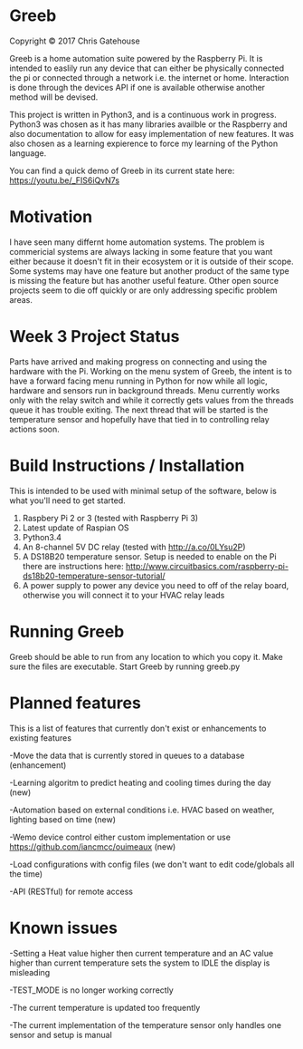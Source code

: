 # Greeb

Copyright © 2017 Chris Gatehouse

Greeb is a home automation suite powered by the Raspberry Pi.
It is intended to easlily run any device that can either be physically connected the pi or connected through a network i.e. the internet or home. Interaction is done through the devices API if one is available otherwise another method will be devised.

This project is written in Python3, and is a continuous work in progress. Python3 was chosen as it has many libraries availble or the Raspberry and also documentation to allow for easy implementation of new features. It was also chosen as a learning expierence to force my learning of the Python language. 

You can find a quick demo of Greeb in its current state here: https://youtu.be/_FIS6iQvN7s

# Motivation
I have seen many differnt home automation systems. The problem is commericial systems are always lacking in some feature that you want either because it doesn't fit in their ecosystem or it is outside of their scope. Some systems may have one feature but another product of the same type is missing the feature but has another useful feature. Other open source projects seem to die off quickly or are only addressing specific problem areas.

# Week 3 Project Status
Parts have arrived and making progress on connecting and using the hardware with the Pi. 
Working on the menu system of Greeb, the intent is to have a forward facing menu running in Python for now while all logic, hardware and sensors run in background threads.
Menu currently works only with the relay switch and while it correctly gets values from the threads queue it has trouble exiting.
The next thread that will be started is the temperature sensor and hopefully have that tied in to controlling relay actions soon.

# Build Instructions / Installation
This is intended to be used with minimal setup of the software, below is what you'll need to get started.
1. Raspbery Pi 2 or 3 (tested with Raspberry Pi 3)
2. Latest update of Raspian OS
3. Python3.4
4. An 8-channel 5V DC relay (tested with http://a.co/0LYsu2P)
5. A DS18B20 temperature sensor. Setup is needed to enable on the Pi there are instructions here: http://www.circuitbasics.com/raspberry-pi-ds18b20-temperature-sensor-tutorial/
6. A power supply to power any device you need to off of the relay board, otherwise you will connect it to your HVAC relay leads

# Running Greeb
Greeb should be able to run from any location to which you copy it. Make sure the files are executable. Start Greeb by running greeb.py

# Planned features
This is a list of features that currently don't exist or enhancements to existing features

-Move the data that is currently stored in queues to a database (enhancement)

-Learning algoritm to predict heating and cooling times during the day (new)

-Automation based on external conditions i.e. HVAC based on weather, lighting based on time (new)

-Wemo device control either custom implementation or use https://github.com/iancmcc/ouimeaux (new)

-Load configurations with config files (we don't want to edit code/globals all the time)

-API (RESTful) for remote access

# Known issues
-Setting a Heat value higher then current temperature and an AC value higher than current temperature sets the system to IDLE the display is misleading

-TEST_MODE is no longer working correctly

-The current temperature is updated too frequently

-The current implementation of the temperature sensor only handles one sensor and setup is manual
